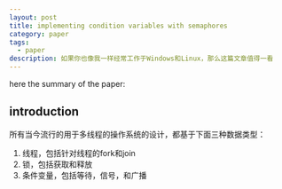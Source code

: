 ```yaml
---
layout: post
title: implementing condition variables with semaphores
category: paper
tags:
  - paper
description: 如果你也像我一样经常工作于Windows和Linux，那么这篇文章值得一看
---
```

here the summary of the paper:

## introduction

所有当今流行的用于多线程的操作系统的设计，都基于下面三种数据类型：

1. 线程，包括针对线程的fork和join
2. 锁，包括获取和释放
3. 条件变量，包括等待，信号，和广播

